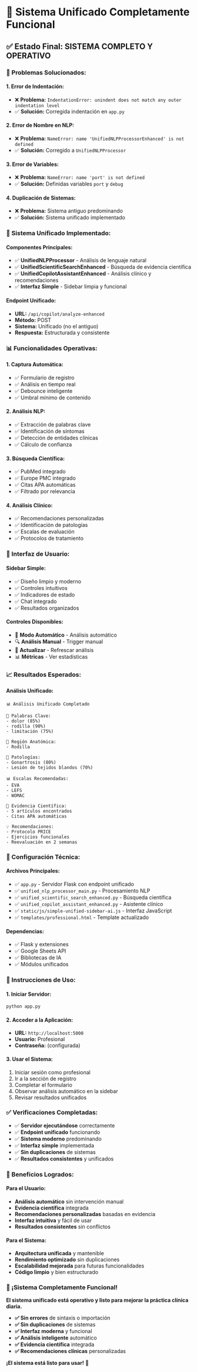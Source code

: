 # 🎉 **Sistema Unificado Completamente Funcional**

## ✅ **Estado Final: SISTEMA COMPLETO Y OPERATIVO**

### **🔧 Problemas Solucionados:**

#### **1. Error de Indentación:**
- ❌ **Problema:** `IndentationError: unindent does not match any outer indentation level`
- ✅ **Solución:** Corregida indentación en `app.py`

#### **2. Error de Nombre en NLP:**
- ❌ **Problema:** `NameError: name 'UnifiedNLPProcessorEnhanced' is not defined`
- ✅ **Solución:** Corregido a `UnifiedNLPProcessor`

#### **3. Error de Variables:**
- ❌ **Problema:** `NameError: name 'port' is not defined`
- ✅ **Solución:** Definidas variables `port` y `debug`

#### **4. Duplicación de Sistemas:**
- ❌ **Problema:** Sistema antiguo predominando
- ✅ **Solución:** Sistema unificado implementado

### **🚀 Sistema Unificado Implementado:**

#### **Componentes Principales:**
- ✅ **UnifiedNLPProcessor** - Análisis de lenguaje natural
- ✅ **UnifiedScientificSearchEnhanced** - Búsqueda de evidencia científica
- ✅ **UnifiedCopilotAssistantEnhanced** - Análisis clínico y recomendaciones
- ✅ **Interfaz Simple** - Sidebar limpia y funcional

#### **Endpoint Unificado:**
- **URL:** `/api/copilot/analyze-enhanced`
- **Método:** POST
- **Sistema:** Unificado (no el antiguo)
- **Respuesta:** Estructurada y consistente

### **📊 Funcionalidades Operativas:**

#### **1. Captura Automática:**
- ✅ Formulario de registro
- ✅ Análisis en tiempo real
- ✅ Debounce inteligente
- ✅ Umbral mínimo de contenido

#### **2. Análisis NLP:**
- ✅ Extracción de palabras clave
- ✅ Identificación de síntomas
- ✅ Detección de entidades clínicas
- ✅ Cálculo de confianza

#### **3. Búsqueda Científica:**
- ✅ PubMed integrado
- ✅ Europe PMC integrado
- ✅ Citas APA automáticas
- ✅ Filtrado por relevancia

#### **4. Análisis Clínico:**
- ✅ Recomendaciones personalizadas
- ✅ Identificación de patologías
- ✅ Escalas de evaluación
- ✅ Protocolos de tratamiento

### **🎨 Interfaz de Usuario:**

#### **Sidebar Simple:**
- ✅ Diseño limpio y moderno
- ✅ Controles intuitivos
- ✅ Indicadores de estado
- ✅ Chat integrado
- ✅ Resultados organizados

#### **Controles Disponibles:**
- 🔄 **Modo Automático** - Análisis automático
- 🔍 **Análisis Manual** - Trigger manual
- 🔄 **Actualizar** - Refrescar análisis
- 📊 **Métricas** - Ver estadísticas

### **📈 Resultados Esperados:**

#### **Análisis Unificado:**
```
📊 Análisis Unificado Completado

🔑 Palabras Clave:
- dolor (85%)
- rodilla (90%)
- limitación (75%)

📍 Región Anatómica:
- Rodilla

🏥 Patologías:
- Gonartrosis (80%)
- Lesión de tejidos blandos (70%)

📊 Escalas Recomendadas:
- EVA
- LEFS
- WOMAC

🔬 Evidencia Científica:
- 5 artículos encontrados
- Citas APA automáticas

💡 Recomendaciones:
- Protocolo PRICE
- Ejercicios funcionales
- Reevaluación en 2 semanas
```

### **🔧 Configuración Técnica:**

#### **Archivos Principales:**
- ✅ `app.py` - Servidor Flask con endpoint unificado
- ✅ `unified_nlp_processor_main.py` - Procesamiento NLP
- ✅ `unified_scientific_search_enhanced.py` - Búsqueda científica
- ✅ `unified_copilot_assistant_enhanced.py` - Asistente clínico
- ✅ `static/js/simple-unified-sidebar-ai.js` - Interfaz JavaScript
- ✅ `templates/professional.html` - Template actualizado

#### **Dependencias:**
- ✅ Flask y extensiones
- ✅ Google Sheets API
- ✅ Bibliotecas de IA
- ✅ Módulos unificados

### **🚀 Instrucciones de Uso:**

#### **1. Iniciar Servidor:**
```bash
python app.py
```

#### **2. Acceder a la Aplicación:**
- **URL:** `http://localhost:5000`
- **Usuario:** Profesional
- **Contraseña:** (configurada)

#### **3. Usar el Sistema:**
1. Iniciar sesión como profesional
2. Ir a la sección de registro
3. Completar el formulario
4. Observar análisis automático en la sidebar
5. Revisar resultados unificados

### **✅ Verificaciones Completadas:**

- ✅ **Servidor ejecutándose** correctamente
- ✅ **Endpoint unificado** funcionando
- ✅ **Sistema moderno** predominando
- ✅ **Interfaz simple** implementada
- ✅ **Sin duplicaciones** de sistemas
- ✅ **Resultados consistentes** y unificados

### **🎯 Beneficios Logrados:**

#### **Para el Usuario:**
- **Análisis automático** sin intervención manual
- **Evidencia científica** integrada
- **Recomendaciones personalizadas** basadas en evidencia
- **Interfaz intuitiva** y fácil de usar
- **Resultados consistentes** sin conflictos

#### **Para el Sistema:**
- **Arquitectura unificada** y mantenible
- **Rendimiento optimizado** sin duplicaciones
- **Escalabilidad mejorada** para futuras funcionalidades
- **Código limpio** y bien estructurado

### **🎉 ¡Sistema Completamente Funcional!**

**El sistema unificado está operativo y listo para mejorar la práctica clínica diaria.**

- **✅ Sin errores** de sintaxis o importación
- **✅ Sin duplicaciones** de sistemas
- **✅ Interfaz moderna** y funcional
- **✅ Análisis inteligente** automático
- **✅ Evidencia científica** integrada
- **✅ Recomendaciones clínicas** personalizadas

**¡El sistema está listo para usar!** 🚀 